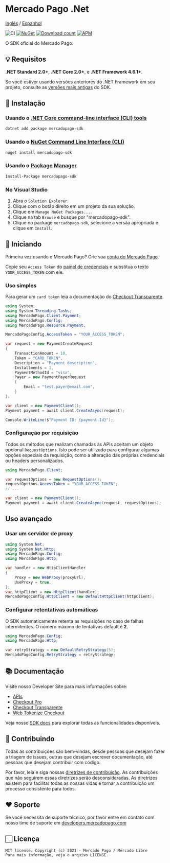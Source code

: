 # Mercado Pago .Net

[Inglês](README.md) / [Espanhol](README.es.md)

![CI](https://github.com/mercadopago/sdk-dotnet/workflows/CI/badge.svg)
[![NuGet](http://img.shields.io/nuget/v/mercadopago-sdk.svg)](https://www.nuget.org/packages/mercadopago-sdk)
[![Download count](https://img.shields.io/nuget/dt/mercadopago-sdk.svg)](https://www.nuget.org/packages/mercadopago-sdk/)
[![APM](https://img.shields.io/apm/l/vim-mode)](https://github.com/mercadopago/sdk-dotnet)

O SDK oficial do Mercado Pago.

## 💡 Requisitos

**.NET Standard 2.0+**, **.NET Core 2.0+**, e **.NET Framework 4.6.1+**.

Se você estiver usando versões anteriores do .NET Framework em seu projeto, consulte as [versões mais antigas](https://github.com/mercadopago/sdk-dotnet/tree/master-dotnet-framework) do SDK.

## 📲 Instalação

### Usando o [.NET Core command-line interface (CLI) tools](https://docs.microsoft.com/pt-br/dotnet/core/tools/)

```bash
dotnet add package mercadopago-sdk
```

### Usando o [NuGet Command Line Interface (CLI)](https://docs.microsoft.com/pt-br/nuget/tools/nuget-exe-cli-reference)

```bash
nuget install mercadopago-sdk
```

### Usando o [Package Manager](https://docs.microsoft.com/pt-br/nuget/tools/package-manager-console)

```bash
Install-Package mercadopago-sdk
```

### No Visual Studio

1. Abra o `Solution Explorer`.
2. Clique com o botão direito em um projeto da sua solução.
3. Clique em `Manage NuGet Packages...`.
4. Clique na tab `Browse` e busque por "mercadopago-sdk".
5. Clique no package `mercadopago-sdk`, selecione a versãa apropriada e clique em `Install`.

## 🌟 Iniciando

Primeira vez usando o Mercado Pago? Crie sua [conta do Mercado Pago](https://www.mercadopago.com).

Copie seu `Access Token` do [painel de credenciais](https://www.mercadopago.com/developers/panel/credentials) e substitua o texto `YOUR_ACCESS_TOKEN` com ele.

### Uso simples

Para gerar um `card token` leia a documentação do [Checkout Transparente](https://www.mercadopago.com/developers/pt/guides/online-payments/checkout-api/introduction).

```csharp
using System;
using System.Threading.Tasks;
using MercadoPago.Client.Payment;
using MercadoPago.Config;
using MercadoPago.Resource.Payment;

MercadoPagoConfig.AccessToken = "YOUR_ACCESS_TOKEN";

var request = new PaymentCreateRequest
{
    TransactionAmount = 10,
    Token = "CARD_TOKEN",
    Description = "Payment description",
    Installments = 1,
    PaymentMethodId = "visa",
    Payer = new PaymentPayerRequest
    {
        Email = "test.payer@email.com",
    }
};

var client = new PaymentClient();
Payment payment = await client.CreateAsync(request);

Console.WriteLine($"Payment ID: {payment.Id}");
```

### Configuração por requisição

Todos os métodos que realizam chamadas às APIs aceitam um objeto opcional `RequestOptions`. Isto pode ser utilizado para configurar algumas opções especiais da requisição, como a alteração das próprias credenciais ou headers personalizados.

```csharp
using MercadoPago.Client;

var requestOptions = new RequestOptions();
requestOptions.AccessToken = "YOUR_ACCESS_TOKEN";
// ...

var client = new PaymentClient();
Payment payment = await client.CreateAsync(request, requestOptions);

```

## Uso avançado

### Usar um servidor de proxy

```csharp
using System.Net;
using System.Net.Http;
using MercadoPago.Config;
using MercadoPago.Http;

var handler = new HttpClientHandler
{
    Proxy = new WebProxy(proxyUrl),
    UseProxy = true,
};
var httpClient = new HttpClient(handler);
MercadoPagoConfig.HttpClient = new DefaultHttpClient(httpClient);

```

### Configurar retentativas automáticas

O SDK automaticamente retenta as requisições no caso de falhas intermitentes. O número máximo de tentativas default é **2**.

```csharp
using MercadoPago.Config;
using MercadoPago.Http;

var retryStrategy = new DefaultRetryStrategy(5);
MercadoPagoConfig.RetryStrategy = retryStrategy;

```

## 📚 Documentação

Visite nosso Developer Site para mais informações sobre:
 - [APIs](https://www.mercadopago.com/developers/pt/reference)
 - [Checkout Pro](https://www.mercadopago.com/developers/pt/guides/online-payments/checkout-pro/introduction)
 - [Checkout Transparente](https://www.mercadopago.com/developers/pt/guides/online-payments/checkout-api/introduction)
 - [Web Tokenize Checkout](https://www.mercadopago.com/developers/pt/guides/online-payments/web-tokenize-checkout/introduction)

Veja nosso [SDK docs](https://mercadopago.github.io/sdk-dotnet/) para explorar todas as funcionalidades disponíveis.

## 🤝 Contribuindo

Todas as contribuições são bem-vindas, desde pessoas que desejam fazer a triagem de issues, outras que desejam escrever documentação, até pessoas que desejam contribuir com código.

Por favor, leia e siga nossas [diretrizes de contribuição](CONTRIBUTING.md). As contribuições que não seguirem essas diretrizes serão desconsideradas. As diretrizes existem para facilitar todas as nossas vidas e tornar a contribuição um processo consistente para todos.

## ❤️ Soporte

Se você necessita de suporte técnico, por favor entre em contato com nosso time de suporte em [developers.mercadopago.com](https://developers.mercadopago.com)

## 🏻 Licença

```
MIT license. Copyright (c) 2021 - Mercado Pago / Mercado Libre
Para mais informação, veja o arquivo LICENSE.
```
